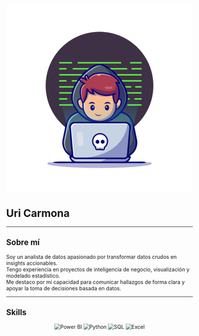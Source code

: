 <!-- Portada Local: coloca la imagen en tu repositorio dentro de /assets/cover.jpg -->
![Portada](./assets/cover.jpg)

# Uri Carmona

---

## Sobre mí
Soy un analista de datos apasionado por transformar datos crudos en insights accionables.  
Tengo experiencia en proyectos de inteligencia de negocio, visualización y modelado estadístico.  
Me destaco por mi capacidad para comunicar hallazgos de forma clara y apoyar la toma de decisiones basada en datos.

---

## Skills

<div align="center">
  <img src="https://img.shields.io/badge/Power%20BI-Data%20Visualization-%23F2C811?style=for-the-badge&logo=power-bi" alt="Power BI" />
  <img src="https://img.shields.io/badge/Python-Python-%233776AB?style=for-the-badge&logo=python" alt="Python" />
  <img src="https://img.shields.io/badge/SQL-SQL-%23CC2927?style=for-the-badge&logo=microsoft-sql-server" alt="SQL" />
  <img src="https://img.shields.io/badge/Excel-Excel-%2346A146?style=for-the-badge&logo=microsoft-excel" alt="Excel" />
</div>
